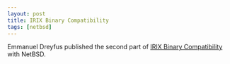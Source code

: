 ```yaml
--- 
layout: post
title: IRIX Binary Compatibility
tags: [netbsd]
---
```


Emmanuel Dreyfus published the second part of [IRIX Binary
Compatibility](http://www.onlamp.com/pub/a/bsd/2002/08/29/irix.html) with NetBSD.
